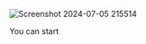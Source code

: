 
![Screenshot 2024-07-05 215514](https://github.com/poojahooda22/refokus-websitedesign/assets/91055527/82934524-3ab0-4043-88ce-51f41ada818a)







You can start






